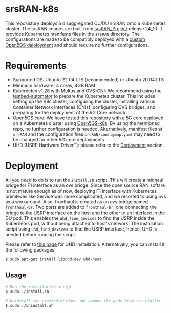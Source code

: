 # srsRAN-k8s

This reposistory deploys a disaggregated CU/DU srsRAN onto a Kubernetes cluster. 
The srsRAN images are built from [srsRAN_Project](https://github.com/srsran/srsRAN_Project) release 24_10.
It provides Kubernetes manifests files in the ```srsRAN``` directory. 
The configurations are made to be compatibly deployed with a [custom Open5GS delployment](https://github.com/niloysh/open5gs-k8s) and should require no further configurations. 


# Requirements
+ Supported OS: Ubuntu 22.04 LTS (recommended) or Ubuntu 20.04 LTS
+ Minimum hardware: 4 cores, 4GB RAM
+ Kubernetes v1.28 with Multus and OVS-CNI: We recommend using the [testbed-automator](https://github.com/niloysh/testbed-automator) to prepare the Kubernetes cluster.
This includes setting up the K8s cluster, configuring the cluster, installing various Container Network Interfaces (CNIs), configuring OVS bridges, and preparing for the deployment of the 5G Core network.
+ Open5GS core: We have tested this repository with a 5G core deployed on a Kubernetes cluster using [Open5GS-k8s](https://github.com/niloysh/open5gs-k8s).
By using the mentioned repo, no further configuration is needed. Alternatively, manifest files at ```srsRAN``` and the configuration files ```srsRAN/configmap.yaml``` may need to be changed
for other 5G core deployments.
+ UHD (USRP Hardware Driver™): please refer to the [Deployment](#deployment) section.


# Deployment

All you need to do is to run the ```install.sh``` script. This will create a midhaul bridge for F1 interface as an ovs bridge. Since the open source RAN softare is not mature enough as of now, 
deploying F1 interface with Kubernetes primiteves like Service was more complicated, and we resorted to using ovs as a workaround. Also, fronthaul is created as an ovs bridge 
named ```fronthaul-br```.  Two ports are added to ```fronthaul-br```, one connecting the bridge to the USRP interface on the host and the other to an interface in the DU pod. 
This enables the `uhd_fine_devices` to find the USRP inside the Kubernetes pod, without being attached to host's network. The installation script using 
`uhd_find_devices` to find the USRP interface, hence, UHD is needed before running the script.

Please refer to [this page](https://files.ettus.com/manual/page_install.html) for UHD installation. Alternatively, you can install it the following packages:

```bash
$ sudo apt-get install libuhd-dev uhd-host
```
## Usage

```bash
# Run the installation script
$ sudo ./install.sh

# Uninstall the created bridges and remove the pods from the cluster
$ sudo ./uninstall.sh
```
